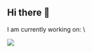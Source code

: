 ## Hi there 👋

<!--
**Toash/Toash** is a ✨ _special_ ✨ repository because its `README.md` (this file) appears on your GitHub profile.

Here are some ideas to get you started:

- 🔭 I’m currently working on ...
- 🌱 I’m currently learning ...
- 👯 I’m looking to collaborate on ...
- 🤔 I’m looking for help with ...
- 💬 Ask me about ...
- 📫 How to reach me: ...
- 😄 Pronouns: ...
- ⚡ Fun fact: ...
-->

I am currently working on: \

<a href="https://github.com/Toash/ClimbingApp">
  <img align="center" src="https://github-readme-stats.vercel.app/api/pin/?username=Toash&repo=ClimbingApp&theme=github_dark_dimmed" />
</a>
